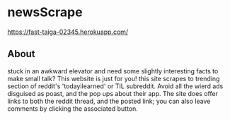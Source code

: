 # newsScrape

https://fast-taiga-02345.herokuapp.com/
## About
stuck in an awkward elevator and need some slightly interesting facts to make small talk? This website is just for you! this site 
scrapes to trending section of reddit's 'todayilearned' or TIL subreddit. Avoid all the wierd ads disguised as poast, and the pop ups
about their app. The site does offer links to both the reddit thread, and the posted link; you can also leave comments by clicking
the associated button.
